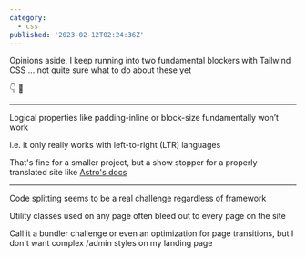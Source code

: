 ```yaml
---
category:
  - css
published: '2023-02-12T02:24:36Z'
---
```


Opinions aside, I keep running into two fundamental blockers with Tailwind CSS … not quite sure what to do about these yet

👇 🧵

---

Logical properties like padding-inline or block-size fundamentally won’t work

i.e. it only really works with left-to-right (LTR) languages

That's fine for a smaller project, but a show stopper for a properly translated site like [Astro's docs](https://docs.astro.build)

---

Code splitting seems to be a real challenge regardless of framework

Utility classes used on any page often bleed out to every page on the site

Call it a bundler challenge or even an optimization for page transitions, but I don't want complex /admin styles on my landing page

